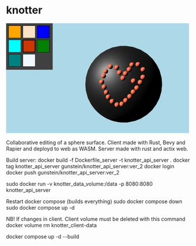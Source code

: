 # knotter

<img src="/knotter.webp" >

Collaborative editing of a sphere surface. Client made with Rust, Bevy and Rapier and deployd to web as WASM. Server made with rust and actix web.

Build server:
docker build -f Dockerfile_server -t knotter_api_server .
docker tag knotter_api_server gunstein/knotter_api_server:ver_2
docker login
docker push gunstein/knotter_api_server:ver_2

sudo docker run -v knotter_data_volume:/data -p 8080:8080 knotter_api_server

Restart docker compose (builds everything)
sudo docker compose down
sudo docker compose up -d

NB! If changes in client. Client volume must be deleted with this command
docker volume rm knotter_client-data

docker compose up -d --build
